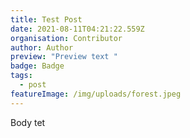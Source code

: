 ```yaml
---
title: Test Post
date: 2021-08-11T04:21:22.559Z
organisation: Contributor
author: Author
preview: "Preview text "
badge: Badge
tags:
  - post
featureImage: /img/uploads/forest.jpeg
---
```

Body tet